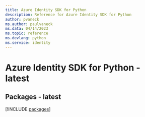 ```yaml
---
title: Azure Identity SDK for Python
description: Reference for Azure Identity SDK for Python
author: pvaneck
ms.author: paulvaneck
ms.data: 04/14/2023
ms.topic: reference
ms.devlang: python
ms.service: identity
---
```

# Azure Identity SDK for Python - latest
## Packages - latest
[!INCLUDE [packages](identity-index.md)]
